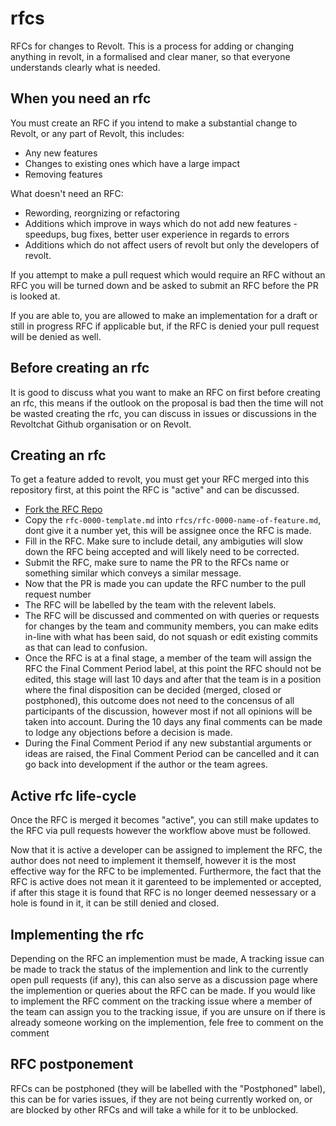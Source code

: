 # rfcs
RFCs for changes to Revolt. This is a process for adding or changing anything in revolt, in a formalised and clear maner, so that everyone understands clearly what is needed.

## When you need an rfc

You must create an RFC if you intend to make a substantial change to Revolt, or any part of Revolt, this includes:

- Any new features
- Changes to existing ones which have a large impact
- Removing features

What doesn't need an RFC:
- Rewording, reorgnizing or refactoring
- Additions which improve in ways which do not add new features - speedups, bug fixes, better user experience in regards to errors
- Additions which do not affect users of revolt but only the developers of revolt.

If you attempt to make a pull request which would require an RFC without an RFC you will be turned down and be asked to submit an RFC before the PR is looked at.

If you are able to, you are allowed to make an implementation for a draft or still in progress RFC if applicable but, if the RFC is denied your pull request will be denied as well.

## Before creating an rfc

It is good to discuss what you want to make an RFC on first before creating an rfc, this means if the outlook on the proposal is bad then the time will not be wasted creating the rfc, you can discuss in issues or discussions in the Revoltchat Github organisation or on Revolt.

## Creating an rfc

To get a feature added to revolt, you must get your RFC merged into this repository first, at this point the RFC is "active" and can be discussed.

- [Fork the RFC Repo](https://github.com/revoltchat/rfcs/fork)
- Copy the `rfc-0000-template.md` into `rfcs/rfc-0000-name-of-feature.md`, dont give it a number yet, this will be assignee once the RFC is made.
- Fill in the RFC. Make sure to include detail, any ambiguties will slow down the RFC being accepted and will likely need to be corrected.
- Submit the RFC, make sure to name the PR to the RFCs name or something similar which conveys a similar message.
- Now that the PR is made you can update the RFC number to the pull request number
- The RFC will be labelled by the team with the relevent labels.
- The RFC will be discussed and commented on with queries or requests for changes by the team and community members, you can make edits in-line with what has been said, do not squash or edit existing commits as that can lead to confusion.
- Once the RFC is at a final stage, a member of the team will assign the RFC the Final Comment Period label, at this point the RFC should not be edited, this stage will last 10 days and after that the team is in a position where the final disposition can be decided (merged, closed or postphoned), this outcome does not need to the concensus of all participants of the discussion, however most if not all opinions will be taken into account. During the 10 days any final comments can be made to lodge any objections before a decision is made.
- During the Final Comment Period if any new substantial arguments or ideas are raised, the Final Comment Period can be cancelled and it can go back into development if the author or the team agrees.

## Active rfc life-cycle

Once the RFC is merged it becomes "active", you can still make updates to the RFC via pull requests however the workflow above must be followed.

Now that it is active a developer can be assigned to implement the RFC, the author does not need to implement it themself, however it is the most effective way for the RFC to be implemented. Furthermore, the fact that the RFC is active does not mean it it garenteed to be implemented or accepted, if after this stage it is found that RFC is no longer deemed nessessary or a hole is found in it, it can be still denied and closed.

## Implementing the rfc

Depending on the RFC an implemention must be made, A tracking issue can be made to track the status of the implemention and link to the currently open pull requests (if any), this can also serve as a discussion page where the implemention or queries about the RFC can be made. If you would like to implement the RFC comment on the tracking issue where a member of the team can assign you to the tracking issue, if you are unsure on if there is already someone working on the implemention, fele free to comment on the comment

## RFC postponement

RFCs can be postphoned (they will be labelled with the "Postphoned" label), this can be for varies issues, if they are not being currently worked on, or are blocked by other RFCs and will take a while for it to be unblocked.
